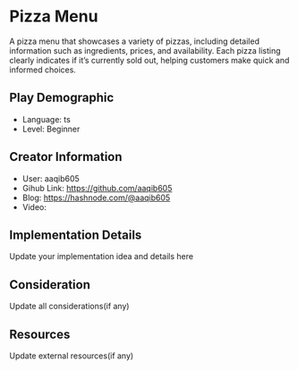 # Pizza Menu

A pizza menu that showcases a variety of pizzas, including detailed information such as ingredients, prices, and availability. Each pizza listing clearly indicates if it’s currently sold out, helping customers make quick and informed choices.

## Play Demographic

- Language: ts
- Level: Beginner

## Creator Information

- User: aaqib605
- Gihub Link: https://github.com/aaqib605
- Blog: https://hashnode.com/@aaqib605
- Video:

## Implementation Details

Update your implementation idea and details here

## Consideration

Update all considerations(if any)

## Resources

Update external resources(if any)
